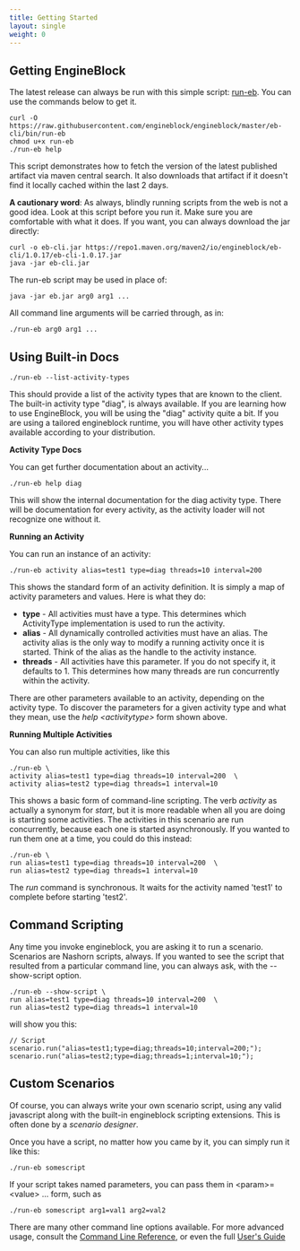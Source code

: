 ```yaml
---
title: Getting Started
layout: single
weight: 0
---
```


## Getting EngineBlock

The latest release can always be run with this simple script: [run-eb](https://raw.githubusercontent.com/engineblock/engineblock/master/eb-cli/bin/run-eb). You can use the commands below to get it. 

~~~
curl -O https://raw.githubusercontent.com/engineblock/engineblock/master/eb-cli/bin/run-eb
chmod u+x run-eb
./run-eb help
~~~

This script demonstrates how to fetch the version of the latest published artifact via maven central search. It also downloads that artifact if it doesn't find it locally cached within the last 2 days.

**A cautionary word**: As always, blindly running scripts from the web is not a good idea. Look at this script before you run it. Make sure you are comfortable with what it does. If you want, you can always download the jar directly:

~~~
curl -o eb-cli.jar https://repo1.maven.org/maven2/io/engineblock/eb-cli/1.0.17/eb-cli-1.0.17.jar
java -jar eb-cli.jar
~~~

The run-eb script may be used in place of:

~~~
java -jar eb.jar arg0 arg1 ...
~~~
All command line arguments will be carried through, as in:
~~~
./run-eb arg0 arg1 ...
~~~

## Using Built-in Docs

~~~
./run-eb --list-activity-types
~~~

This should provide a list of the activity types that are known to the client. The built-in activity type "diag", is always available. If you are learning how to use EngineBlock, you will be using the "diag" activity quite a bit. If you are using a tailored engineblock runtime, you will have other activity types available according to your distribution.

__Activity Type Docs__

You can get further documentation about an activity...
~~~
./run-eb help diag
~~~

This will show the internal documentation for the diag activity type. There will be documentation for every activity, as the activity loader will not recognize one without it.

__Running an Activity__

You can run an instance of an activity:
~~~
./run-eb activity alias=test1 type=diag threads=10 interval=200
~~~

This shows the standard form of an activity definition. It is simply a map of activity parameters and values.
Here is what they do:

- __type__ - All activities must have a type. This determines which ActivityType implementation is used to run the activity.
- __alias__ - All dynamically controlled activities must have an alias. The activity alias is the only way to modify a running activity once it is started. Think of the alias as the handle to the activity instance.
- __threads__ - All activities have this parameter. If you do not specify it, it defaults to 1. This determines how many threads are run concurrently within the activity.

There are other parameters available to an activity, depending on the activity type. To discover the parameters
for a given activity type and what they mean, use the *help &lt;activitytype&gt;* form shown above. 

__Running Multiple Activities__

You can also run multiple activities, like this
~~~
./run-eb \
activity alias=test1 type=diag threads=10 interval=200  \
activity alias=test2 type=diag threads=1 interval=10
~~~

This shows a basic form of command-line scripting. The verb *activity* as actually a synonym for *start*, but it is more
readable when all you are doing is starting some activities. The activities in this scenario are run concurrently,
because each one is started asynchronously. If you wanted to run them one at a time, you could do this instead:

~~~
./run-eb \
run alias=test1 type=diag threads=10 interval=200  \
run alias=test2 type=diag threads=1 interval=10
~~~

The *run* command is synchronous. It waits for the activity named 'test1' to complete before starting 'test2'.

## Command Scripting

Any time you invoke engineblock, you are asking it to run a scenario. Scenarios are Nashorn scripts, always.
If you wanted to see the script that resulted from a particular command line, you can always ask, with the
--show-script option.

~~~
./run-eb --show-script \
run alias=test1 type=diag threads=10 interval=200  \
run alias=test2 type=diag threads=1 interval=10
~~~
will show you this:
~~~
// Script
scenario.run("alias=test1;type=diag;threads=10;interval=200;");
scenario.run("alias=test2;type=diag;threads=1;interval=10;");
~~~

## Custom Scenarios

Of course, you can always write your own scenario script, using any valid javascript along with the built-in
engineblock scripting extensions. This is often done by a *scenario designer*.
 
Once you have a script, no matter how you came by it, you can simply run it like this:
~~~
./run-eb somescript
~~~

If your script takes named parameters, you can pass them in &lt;param&gt;=&lt;value&gt; ... form, such as
~~~
./run-eb somescript arg1=val1 arg2=val2
~~~


There are many other command line options available. For more advanced usage, 
consult the [Command Line Reference](/user-guide/command_line/), or even the full
[User's Guide](/user-guide/concepts/)

